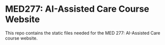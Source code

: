 # MED277: AI-Assisted Care Course Website

This repo contains the static files needed for the MED 277: AI-Assisted Care course website.